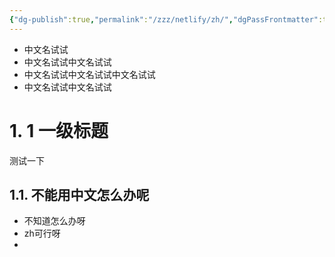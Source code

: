 ```yaml
---
{"dg-publish":true,"permalink":"/zzz/netlify/zh/","dgPassFrontmatter":true,"noteIcon":""}
---
```


- 中文名试试
- 中文名试试中文名试试
- 中文名试试中文名试试中文名试试
- 中文名试试中文名试试
# 1. 1 一级标题

测试一下

## 1.1. 不能用中文怎么办呢
- 不知道怎么办呀
- zh可行呀
- 

